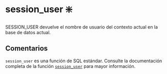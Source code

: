 ﻿---
SidebarGroup: "index-system-functions"
Autogenerated: true
---

# session_user ❇️

SESSION_USER devuelve el nombre de usuario del contexto actual en la base de datos actual.

## Comentarios 

`session_user` es una función de SQL estándar. Consulte la documentación completa de la función [`session_user`](https://learn.microsoft.com/es-es/sql/t-sql/functions/session_user-transact-sql) para mayor información.
